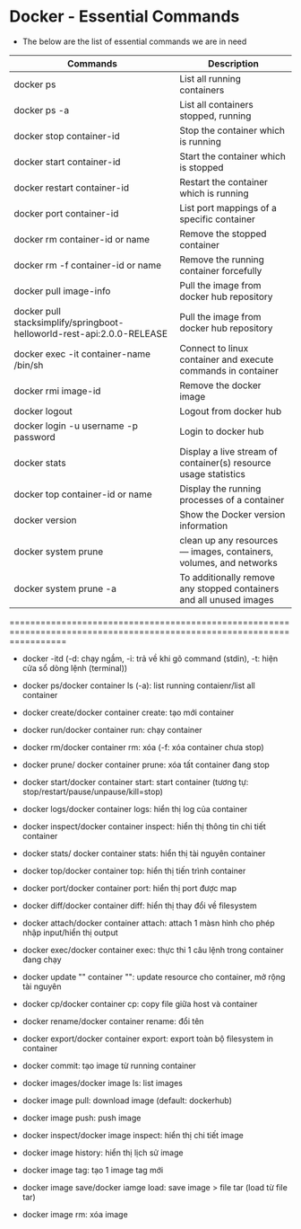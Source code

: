 # Docker - Essential Commands
- The below are the list of essential commands we are in need 

|     Commands                 |    Description                                  |
| ------------------------------- | --------------------------------------------- |
| docker ps | List all running containers |
| docker ps -a | List all containers stopped, running |
| docker stop container-id | Stop the container which is running |
| docker start container-id | Start the container which is stopped |
| docker restart container-id | Restart the container which is running |
| docker port container-id | List port mappings of a specific container |
| docker rm container-id or name | Remove the stopped container |
| docker rm -f container-id or name| Remove the running container forcefully |
| docker pull image-info | Pull the image from docker hub repository |
| docker pull stacksimplify/springboot-helloworld-rest-api:2.0.0-RELEASE | Pull the image from docker hub repository |
| docker exec -it container-name /bin/sh | Connect to linux container and execute commands in container |
| docker rmi image-id | Remove the docker image |
| docker logout | Logout from docker hub |
| docker login -u username -p password | Login to docker hub |
| docker stats | Display a live stream of container(s) resource usage statistics |
| docker top container-id or name | Display the running processes of a container |
| docker version | Show the Docker version information |
| docker system prune | clean up any resources — images, containers, volumes, and networks |
| docker system prune -a | To additionally remove any stopped containers and all unused images |

=======================================================================================================================

- docker -itd (-d: chạy ngầm, -i: trả về khi gõ command (stdin), -t: hiện cửa sổ dòng lệnh (terminal))
- docker ps/docker container ls (-a): list running contaienr/list all container
- docker create/docker container create: tạo mới container
- docker run/docker container run: chạy container 
- docker rm/docker container rm: xóa (-f: xóa container chưa stop)
- docker prune/ docker container prune: xóa tất container đang stop
- docker start/docker container start: start container (tương tự: stop/restart/pause/unpause/kill=stop)
- docker logs/docker container logs: hiển thị log của container
- docker inspect/docker container inspect: hiển thị thông tin chi tiết container
- docker stats/ docker container stats: hiển thị tài nguyên container
- docker top/docker container top: hiển thị tiến trình container
- docker port/docker container port: hiển thị port được map
- docker diff/docker container diff: hiển thị thay đổi về filesystem
- docker attach/docker container attach: attach 1 màsn hình cho phép nhập input/hiển thị output
- docker exec/docker container exec: thực thi 1 câu lệnh trong container đang chạy
- docker update "" container "": update resource cho container, mở rộng tài nguyên
- docker cp/docker container cp: copy file giữa host và container
- docker rename/docker container rename: đổi tên
- docker export/docker container export: export toàn bộ filesystem in container
- docker commit: tạo image từ running container

- docker images/docker image ls: list images
- docker image pull: download image (default: dockerhub)
- docker image push: push image
- docker inspect/docker image inspect: hiển thị chi tiết image
- docker image history: hiển thị lịch sử image 
- docker image tag: tạo 1 image tag mới
- docker image save/docker iamge load: save image > file tar (load từ file tar)
- docker image rm: xóa image

